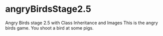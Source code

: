 # angryBirdsStage2.5
Angry Birds stage 2.5 with Class Inheritance and Images
This is the angry birds game. You shoot a bird at some pigs. 